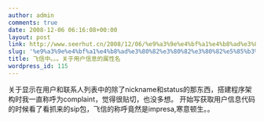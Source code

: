 ```yaml
---
author: admin
comments: true
date: 2008-12-06 06:16:08+00:00
layout: post
link: http://www.seerhut.cn/2008/12/06/%e9%a3%9e%e4%bf%a1%e4%b8%ad%e3%80%82%e3%80%82%e3%80%82%e5%85%b3%e4%ba%8e%e7%94%a8%e6%88%b7%e4%bf%a1%e6%81%af%e7%9a%84%e5%b1%9e%e6%80%a7%e5%90%8d/
slug: '%e9%a3%9e%e4%bf%a1%e4%b8%ad%e3%80%82%e3%80%82%e3%80%82%e5%85%b3%e4%ba%8e%e7%94%a8%e6%88%b7%e4%bf%a1%e6%81%af%e7%9a%84%e5%b1%9e%e6%80%a7%e5%90%8d'
title: 飞信中。。。关于用户信息的属性名
wordpress_id: 115
---
```


关于显示在用户和联系人列表中的除了nickname和status的那东西，搭建程序架构时我一直称呼为complaint，觉得很贴切，也没多想。 开始写获取用户信息代码的时候看了看抓来的sip包，飞信的称呼竟然是impresa,寒意顿生。。
